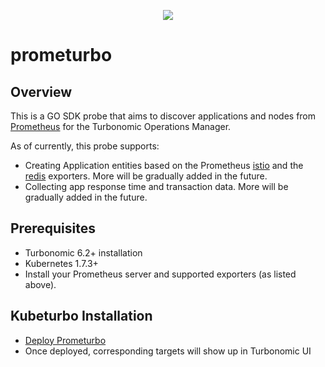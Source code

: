 <p align="center">
  <img src="https://cloud.githubusercontent.com/assets/4391815/26681386/05b857c4-46ab-11e7-8c71-15a46d886834.png">
</p>


<!--
http://www.apache.org/licenses/LICENSE-2.0.txt


Copyright 2018 Turbonomic

Licensed under the Apache License, Version 2.0 (the "License");
you may not use this file except in compliance with the License.
You may obtain a copy of the License at

    http://www.apache.org/licenses/LICENSE-2.0

Unless required by applicable law or agreed to in writing, software
distributed under the License is distributed on an "AS IS" BASIS,
WITHOUT WARRANTIES OR CONDITIONS OF ANY KIND, either express or implied.
See the License for the specific language governing permissions and
limitations under the License.
-->

# prometurbo

## Overview

This is a GO SDK probe that aims to discover applications and nodes from [Prometheus](https://prometheus.io/) for the
Turbonomic Operations Manager.

As of currently, this probe supports:
* Creating Application entities based on the Prometheus [istio](https://)
and the [redis](https://) exporters.  More will be gradually added in the future.
* Collecting app response time and transaction data.  More will be gradually added in the future.

## Prerequisites
* Turbonomic 6.2+ installation
* Kubernetes 1.7.3+
* Install your Prometheus server and supported exporters (as listed above).

## Kubeturbo Installation
* [Deploy Prometurbo](https://github.com/turbonomic/prometurbo/prometurbo/tree/master/deploy)
* Once deployed, corresponding targets will show up in Turbonomic UI
